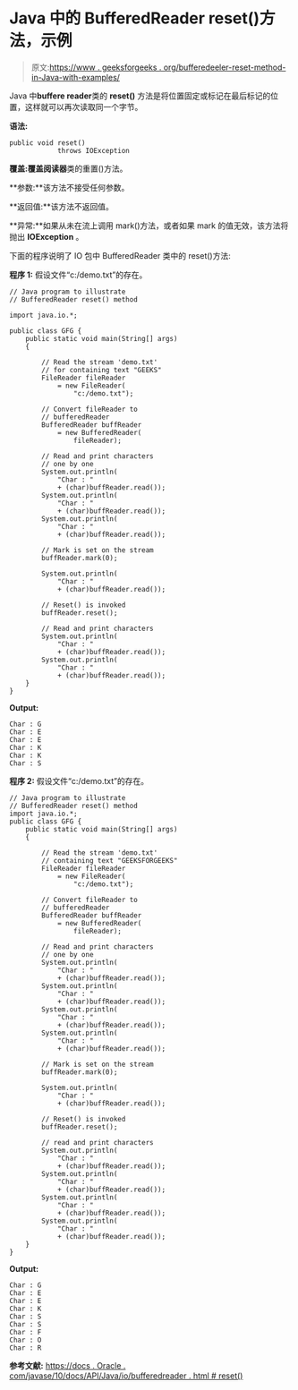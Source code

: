 # Java 中的 BufferedReader reset()方法，示例

> 原文:[https://www . geeksforgeeks . org/bufferedeeler-reset-method-in-Java-with-examples/](https://www.geeksforgeeks.org/bufferedreader-reset-method-in-java-with-examples/)

Java 中**buffere reader**类的 **reset()** 方法是将位置固定或标记在最后标记的位置，这样就可以再次读取同一个字节。

**语法:**

```
public void reset() 
            throws IOException

```

**覆盖:**覆盖**阅读器**类的重置()方法。

**参数:**该方法不接受任何参数。

**返回值:**该方法不返回值。

**异常:**如果从未在流上调用 mark()方法，或者如果 mark 的值无效，该方法将抛出 **IOException** 。

下面的程序说明了 IO 包中 BufferedReader 类中的 reset()方法:

**程序 1:** 假设文件“c:/demo.txt”的存在。

```
// Java program to illustrate
// BufferedReader reset() method

import java.io.*;

public class GFG {
    public static void main(String[] args)
    {

        // Read the stream 'demo.txt'
        // for containing text "GEEKS"
        FileReader fileReader
            = new FileReader(
                "c:/demo.txt");

        // Convert fileReader to
        // bufferedReader
        BufferedReader buffReader
            = new BufferedReader(
                fileReader);

        // Read and print characters
        // one by one
        System.out.println(
            "Char : "
            + (char)buffReader.read());
        System.out.println(
            "Char : "
            + (char)buffReader.read());
        System.out.println(
            "Char : "
            + (char)buffReader.read());

        // Mark is set on the stream
        buffReader.mark(0);

        System.out.println(
            "Char : "
            + (char)buffReader.read());

        // Reset() is invoked
        buffReader.reset();

        // Read and print characters
        System.out.println(
            "Char : "
            + (char)buffReader.read());
        System.out.println(
            "Char : "
            + (char)buffReader.read());
    }
}
```

**Output:**

```
Char : G
Char : E
Char : E
Char : K
Char : K
Char : S

```

**程序 2:** 假设文件“c:/demo.txt”的存在。

```
// Java program to illustrate
// BufferedReader reset() method
import java.io.*;
public class GFG {
    public static void main(String[] args)
    {

        // Read the stream 'demo.txt'
        // containing text "GEEKSFORGEEKS"
        FileReader fileReader
            = new FileReader(
                "c:/demo.txt");

        // Convert fileReader to
        // bufferedReader
        BufferedReader buffReader
            = new BufferedReader(
                fileReader);

        // Read and print characters
        // one by one
        System.out.println(
            "Char : "
            + (char)buffReader.read());
        System.out.println(
            "Char : "
            + (char)buffReader.read());
        System.out.println(
            "Char : "
            + (char)buffReader.read());
        System.out.println(
            "Char : "
            + (char)buffReader.read());

        // Mark is set on the stream
        buffReader.mark(0);

        System.out.println(
            "Char : "
            + (char)buffReader.read());

        // Reset() is invoked
        buffReader.reset();

        // read and print characters
        System.out.println(
            "Char : "
            + (char)buffReader.read());
        System.out.println(
            "Char : "
            + (char)buffReader.read());
        System.out.println(
            "Char : "
            + (char)buffReader.read());
        System.out.println(
            "Char : "
            + (char)buffReader.read());
    }
}
```

**Output:**

```
Char : G
Char : E
Char : E
Char : K
Char : S
Char : S
Char : F
Char : O
Char : R

```

**参考文献:**
[https://docs . Oracle . com/javase/10/docs/API/Java/io/bufferedreader . html # reset()](https://docs.oracle.com/javase/10/docs/api/java/io/BufferedReader.html#reset())
